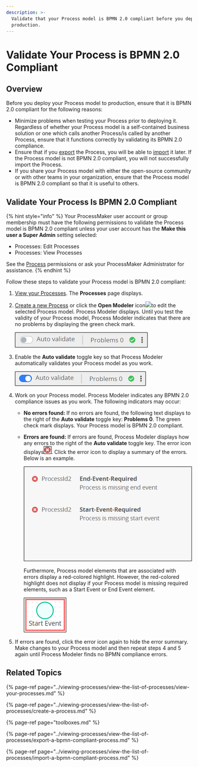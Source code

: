 ```yaml
---
description: >-
  Validate that your Process model is BPMN 2.0 compliant before you deploy it to
  production.
---
```


# Validate Your Process is BPMN 2.0 Compliant

## Overview

Before you deploy your Process model to production, ensure that it is BPMN 2.0 compliant for the following reasons:

* Minimize problems when testing your Process prior to deploying it. Regardless of whether your Process model is a self-contained business solution or one which calls another Process/is called by another Process, ensure that it functions correctly by validating its BPMN 2.0 compliance.
* Ensure that if you [export](../viewing-processes/view-the-list-of-processes/export-a-bpmn-compliant-process.md) the Process, you will be able to [import](../viewing-processes/view-the-list-of-processes/import-a-bpmn-compliant-process.md) it later. If the Process model is not BPMN 2.0 compliant, you will not successfully import the Process.
* If you share your Process model with either the open-source community or with other teams in your organization, ensure that the Process model is BPMN 2.0 compliant so that it is useful to others.

## Validate Your Process Is BPMN 2.0 Compliant

{% hint style="info" %}
Your ProcessMaker user account or group membership must have the following permissions to validate the Process model is BPMN 2.0 compliant unless your user account has the **Make this user a Super Admin** setting selected:

* Processes: Edit Processes
* Processes: View Processes

See the [Process](../../processmaker-administration/permission-descriptions-for-users-and-groups.md#processes) permissions or ask your ProcessMaker Administrator for assistance.
{% endhint %}

Follow these steps to validate your Process model is BPMN 2.0 compliant:

1. ​[View your Processes](https://processmaker.gitbook.io/processmaker-4-community/-LPblkrcFWowWJ6HZdhC/~/drafts/-LRhVZm0ddxDcGGdN5ZN/primary/designing-processes/viewing-processes/view-the-list-of-processes/view-your-processes#view-all-processes). The **Processes** page displays.
2. ​[Create a new Process](https://processmaker.gitbook.io/processmaker-4-community/-LPblkrcFWowWJ6HZdhC/~/edit/drafts/-LauIZVG_nBSIczT8ilV/designing-processes/viewing-processes/view-the-list-of-processes/create-a-process) or click the **Open Modeler** icon​![](https://firebasestorage.googleapis.com/v0/b/gitbook-28427.appspot.com/o/assets%2F-LJ0aNaVW1m7sNsxVJLV%2F-LVxYmCLNQNVkqtm90bQ%2F-LVxdCH6161DyA6JCRG-%2FOpen%20Modeler%20Edit%20icon%20Processes%20page%20-%20Processes.png?alt=media&token=75758d17-e403-418c-80e0-47ae2dca3c23)to edit the selected Process model. Process Modeler displays. Until you test the validity of your Process model, Process Modeler indicates that there are no problems by displaying the green check mark.  

   ![](../../.gitbook/assets/validate-bpmn-no-problems-process-modeler-processes.png)

3. Enable the **Auto validate** toggle key so that Process Modeler automatically validates your Process model as you work.  

   ![](../../.gitbook/assets/auto-validate-process-modeler-processes.png)

4. Work on your Process model. Process Modeler indicates any BPMN 2.0 compliance issues as you work. The following indicators may occur:
   * **No errors found:** If no errors are found, the following text displays to the right of the **Auto validate** toggle key: **Problems 0**. The green check mark displays. Your Process model is BPMN 2.0 compliant.
   * **Errors are found:** If errors are found, Process Modeler displays how any errors to the right of the **Auto validate** toggle key. The error icon displays![](../../.gitbook/assets/validate-bpmn-problems-errors-process-modeler-processes.png). Click the error icon to display a summary of the errors. Below is an example.  

     ![](../../.gitbook/assets/validate-bpmn-problem-error-summary-process-modeler-processes.png)

     Furthermore, Process model elements that are associated with errors display a red-colored highlight. However, the red-colored highlight does not display if your Process model is missing required elements, such as a Start Event or End Event element.  

     ![](../../.gitbook/assets/validate-bpmn-problem-error-highlight-process-modeler-processes.png)
5. If errors are found, click the error icon again to hide the error summary. Make changes to your Process model and then repeat steps 4 and 5 again until Process Modeler finds no BPMN compliance errors.

## Related Topics

{% page-ref page="../viewing-processes/view-the-list-of-processes/view-your-processes.md" %}

{% page-ref page="../viewing-processes/view-the-list-of-processes/create-a-process.md" %}

{% page-ref page="toolboxes.md" %}

{% page-ref page="../viewing-processes/view-the-list-of-processes/export-a-bpmn-compliant-process.md" %}

{% page-ref page="../viewing-processes/view-the-list-of-processes/import-a-bpmn-compliant-process.md" %}

